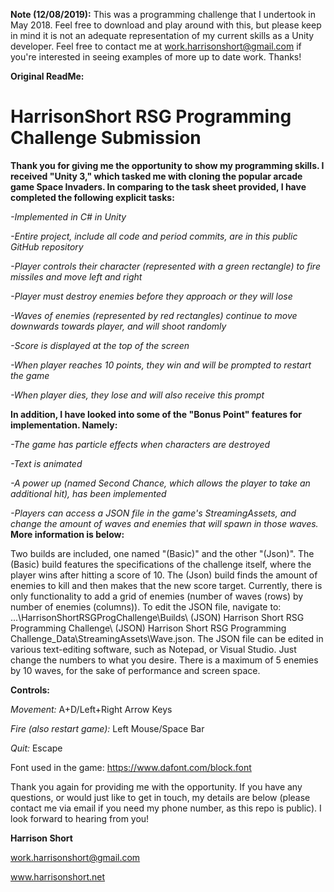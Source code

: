 **Note (12/08/2019):**
This was a programming challenge that I undertook in May 2018. Feel free to download and play around with this, but please keep in mind it is not an adequate representation of my current skills as a Unity developer.
Feel free to contact me at work.harrisonshort@gmail.com if you're interested in seeing examples of more up to date work. Thanks!

**Original ReadMe:**
# HarrisonShort RSG Programming Challenge Submission

**Thank you for giving me the opportunity to show my programming skills. I received "Unity 3," which tasked me with cloning the popular arcade game Space Invaders. In comparing to the task sheet provided, I have completed the following explicit tasks:**

*-Implemented in C# in Unity*

*-Entire project, include all code and period commits, are in this public GitHub repository*

*-Player controls their character (represented with a green rectangle) to fire missiles and move left and right*

*-Player must destroy enemies before they approach or they will lose*

*-Waves of enemies (represented by red rectangles) continue to move downwards towards player, and will shoot randomly*

*-Score is displayed at the top of the screen*

*-When player reaches 10 points, they win and will be prompted to restart the game*

*-When player dies, they lose and will also receive this prompt*


**In addition, I have looked into some of the "Bonus Point" features for implementation. Namely:**

*-The game has particle effects when characters are destroyed*

*-Text is animated*

*-A power up (named Second Chance, which allows the player to take an additional hit), has been implemented*

*-Players can access a JSON file in the game's StreamingAssets, and change the amount of waves and enemies that will spawn in those waves.* **More information is below:**

Two builds are included, one named "(Basic)" and the other "(Json)". The (Basic) build features the specifications of the challenge itself, where the player wins after hitting a score of 10. The (Json) build finds the amount of enemies to kill and then makes that the new score target. Currently, there is only functionality to add a grid of enemies (number of waves (rows) by number of enemies (columns)). To edit the JSON file, navigate to: ...\HarrisonShortRSGProgChallenge\Builds\ (JSON) Harrison Short RSG Programming Challenge\ (JSON) Harrison Short RSG Programming Challenge_Data\StreamingAssets\Wave.json. The JSON file can be edited in various text-editing software, such as Notepad, or Visual Studio. Just change the numbers to what you desire. There is a maximum of 5 enemies by 10 waves, for the sake of performance and screen space.

**Controls:**

*Movement:* A+D/Left+Right Arrow Keys

*Fire (also restart game):* Left Mouse/Space Bar

*Quit:* Escape

Font used in the game: https://www.dafont.com/block.font

Thank you again for providing me with the opportunity. If you have any questions, or would just like to get in touch, my details are below (please contact me via email if you need my phone number, as this repo is public). I look forward to hearing from you!

**Harrison Short**

work.harrisonshort@gmail.com

www.harrisonshort.net
